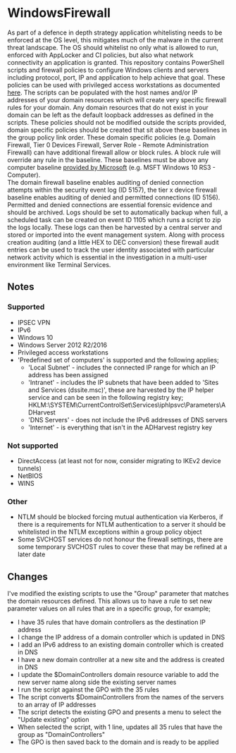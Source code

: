 # WindowsFirewall
As part of a defence in depth strategy application whitelisting needs to be enforced at the OS level, this mitigates much of the malware in the current threat landscape. The OS should whitelist no only what is allowed to run, enforced with AppLocker and CI policies, but also what network connectivity an application is granted. This repository contains PowerShell scripts and firewall policies to configure Windows clients and servers including protocol, port, IP and application to help achieve that goal. These policies can be used with privileged access workstations as documented [here](https://docs.microsoft.com/en-gb/windows-server/identity/securing-privileged-access/privileged-access-workstations).
The scripts can be populated with the host names and/or IP addresses of your domain resources which will create very specific firewall rules for your domain. Any domain resources that do not exist in your domain can be left as the default loopback addresses as defined in the scripts. 
These policies should not be modified outside the scripts provided, domain specific policies should be created that sit above these baselines in the group policy link order. These domain specific policies (e.g. Domain Firewall, Tier 0 Devices Firewall, Server Role - Remote Administration Firewall) can have additional firewall allow or block rules. A block rule will override any rule in the baseline.
These baselines must be above any computer baseline [provided by Microsoft](https://docs.microsoft.com/en-gb/windows/security/threat-protection/windows-security-baselines) (e.g. MSFT Windows 10 RS3 - Computer).  
The domain firewall baseline enables auditing of denied connection attempts within the security event log (ID 5157), the tier x device firewall baseline enables auditing of denied and permitted connections (ID 5156). Permitted and denied connections are essential forensic evidence and should be archived. Logs should be set to automatically backup when full, a scheduled task can be created on event ID 1105 which runs a script to zip the logs locally. These logs can then be harvested by a central server and stored or imported into the event management system. Along with process creation auditing (and a little HEX to DEC conversion) these firewall audit entries can be used to track the user identity associated with particular network activity which is essential in the investigation in a multi-user environment like Terminal Services.
## Notes
### Supported  
 - IPSEC VPN  
 - IPv6  
 - Windows 10  
 - Windows Server 2012 R2/2016  
 - Privileged access workstations  
 - 'Predefined set of computers' is supported and the following applies;  
   - 'Local Subnet' - includes the connected IP range for which an IP address has been assigned  
   - 'Intranet' - includes the IP subnets that have been added to 'Sites and Services (dssite.msc)', these are harvested by the IP helper service and can be seen in the following registry key;  
                  HKLM:\SYSTEM\CurrentControlSet\Services\iphlpsvc\Parameters\ADHarvest  
   - 'DNS Servers' - does not include the IPv6 addresses of DNS servers  
   - 'Internet' - is everything that isn't in the ADHarvest registry key  
### Not supported
 - DirectAccess (at least not for now, consider migrating to IKEv2 device tunnels)
 - NetBIOS  
 - WINS  
### Other
 - NTLM should be blocked forcing mutual authentication via Kerberos, if there is a requirements for NTLM authentication to a server it should be whitelisted in the NTLM exceptions within a group policy object  
 - Some SVCHOST services do not honour the firewall settings, there are some temporary SVCHOST rules to cover these that may be refined at a later date  
## Changes
I've modified the existing scripts to use the "Group" parameter that matches the domain resources defined. This allows us to have a rule to set new parameter values on all rules that are in a specific group, for example;
 - I have 35 rules that have domain controllers as the destination IP address
 - I change the IP address of a domain controller which is updated in DNS
 - I add an IPv6 address to an existing domain controller which is created in DNS
 - I have a new domain controller at a new site and the address is created in DNS
 - I update the $DomainControllers domain resource variable to add the new server name along side the existing server names
 - I run the script against the GPO with the 35 rules
 - The script converts $DomainControllers from the names of the servers to an array of IP addresses
 - The script detects the existing GPO and presents a menu to select the "Update existing" option
 - When selected the script, with 1 line, updates all 35 rules that have the group as "DomainControllers"
 - The GPO is then saved back to the domain and is ready to be applied
